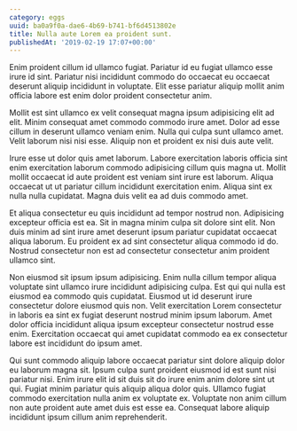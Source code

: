 ```yaml
---
category: eggs
uuid: ba0a9f0a-dae6-4b69-b741-bf6d4513802e
title: Nulla aute Lorem ea proident sunt.
publishedAt: '2019-02-19 17:07+00:00'
---
```


Enim proident cillum id ullamco fugiat. Pariatur id eu fugiat ullamco esse irure id sint. Pariatur nisi incididunt commodo do occaecat eu occaecat deserunt aliquip incididunt in voluptate. Elit esse pariatur aliquip mollit anim officia labore est enim dolor proident consectetur anim.

Mollit est sint ullamco ex velit consequat magna ipsum adipisicing elit ad elit. Minim consequat amet commodo commodo irure amet. Dolor ad esse cillum in deserunt ullamco veniam enim. Nulla qui culpa sunt ullamco amet. Velit laborum nisi nisi esse. Aliquip non et proident ex nisi duis aute velit.

Irure esse ut dolor quis amet laborum. Labore exercitation laboris officia sint enim exercitation laborum commodo adipisicing cillum quis magna ut. Mollit mollit occaecat id aute proident est veniam sint irure est laborum. Aliqua occaecat ut ut pariatur cillum incididunt exercitation enim. Aliqua sint ex nulla nulla cupidatat. Magna duis velit ea ad duis commodo amet.

Et aliqua consectetur eu quis incididunt ad tempor nostrud non. Adipisicing excepteur officia est ea. Sit in magna minim culpa sit dolore sint elit. Non duis minim ad sint irure amet deserunt ipsum pariatur cupidatat occaecat aliqua laborum. Eu proident ex ad sint consectetur aliqua commodo id do. Nostrud consectetur non est ad consectetur consectetur anim proident ullamco sint.

Non eiusmod sit ipsum ipsum adipisicing. Enim nulla cillum tempor aliqua voluptate sint ullamco irure incididunt adipisicing culpa. Est qui qui nulla est eiusmod ea commodo quis cupidatat. Eiusmod ut id deserunt irure consectetur dolore eiusmod quis non. Velit exercitation Lorem consectetur in laboris ea sint ex fugiat deserunt nostrud minim ipsum laborum. Amet dolor officia incididunt aliqua ipsum excepteur consectetur nostrud esse enim. Exercitation occaecat qui amet cupidatat commodo ea ex consectetur labore est incididunt do ipsum amet.

Qui sunt commodo aliquip labore occaecat pariatur sint dolore aliquip dolor eu laborum magna sit. Ipsum culpa sunt proident eiusmod id est sunt nisi pariatur nisi. Enim irure elit id sit duis sit do irure enim anim dolore sint ut qui. Fugiat minim pariatur quis aliquip aliqua dolor quis. Ullamco fugiat commodo exercitation nulla anim ex voluptate ex. Voluptate non anim cillum non aute proident aute amet duis est esse ea. Consequat labore aliquip incididunt ipsum cillum anim reprehenderit.